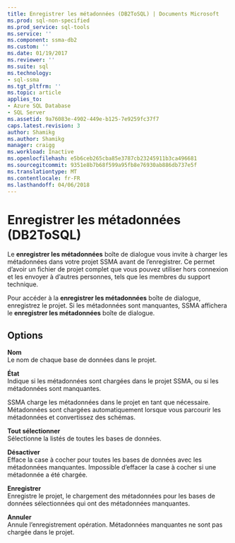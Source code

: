 ```yaml
---
title: Enregistrer les métadonnées (DB2ToSQL) | Documents Microsoft
ms.prod: sql-non-specified
ms.prod_service: sql-tools
ms.service: ''
ms.component: ssma-db2
ms.custom: ''
ms.date: 01/19/2017
ms.reviewer: ''
ms.suite: sql
ms.technology:
- sql-ssma
ms.tgt_pltfrm: ''
ms.topic: article
applies_to:
- Azure SQL Database
- SQL Server
ms.assetid: 9a76083e-4902-449e-b125-7e9259fc37f7
caps.latest.revision: 3
author: Shamikg
ms.author: Shamikg
manager: craigg
ms.workload: Inactive
ms.openlocfilehash: e5b6ceb265cba85e3787cb23245911b3ca496681
ms.sourcegitcommit: 9351e8b7b68f599a95fb8e76930ab886db737e5f
ms.translationtype: MT
ms.contentlocale: fr-FR
ms.lasthandoff: 04/06/2018
---
```

# <a name="save-metadata-db2tosql"></a>Enregistrer les métadonnées (DB2ToSQL)
Le **enregistrer les métadonnées** boîte de dialogue vous invite à charger les métadonnées dans votre projet SSMA avant de l’enregistrer. Ce permet d’avoir un fichier de projet complet que vous pouvez utiliser hors connexion et les envoyer à d’autres personnes, tels que les membres du support technique.  
  
Pour accéder à la **enregistrer les métadonnées** boîte de dialogue, enregistrez le projet. Si les métadonnées sont manquantes, SSMA affichera le **enregistrer les métadonnées** boîte de dialogue.  
  
## <a name="options"></a>Options  
**Nom**  
Le nom de chaque base de données dans le projet.  
  
**État**  
Indique si les métadonnées sont chargées dans le projet SSMA, ou si les métadonnées sont manquantes.  
  
SSMA charge les métadonnées dans le projet en tant que nécessaire. Métadonnées sont chargées automatiquement lorsque vous parcourir les métadonnées et convertissez des schémas.  
  
**Tout sélectionner**  
Sélectionne la listés de toutes les bases de données.  
  
**Désactiver**  
Efface la case à cocher pour toutes les bases de données avec les métadonnées manquantes. Impossible d’effacer la case à cocher si une métadonnée a été chargée.  
  
**Enregistrer**  
Enregistre le projet, le chargement des métadonnées pour les bases de données sélectionnées qui ont des métadonnées manquantes.  
  
**Annuler**  
Annule l’enregistrement opération. Métadonnées manquantes ne sont pas chargée dans le projet.  
  
